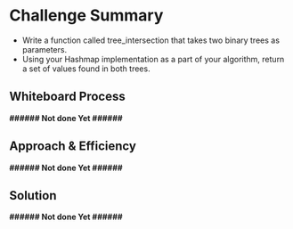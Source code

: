 # Challenge Summary

* Write a function called tree_intersection that takes two binary trees as parameters.
* Using your Hashmap implementation as a part of your algorithm, return a set of values found in both trees.

## Whiteboard Process

**###### Not done Yet ######**

## Approach & Efficiency

**###### Not done Yet ######**

## Solution

**###### Not done Yet ######**
